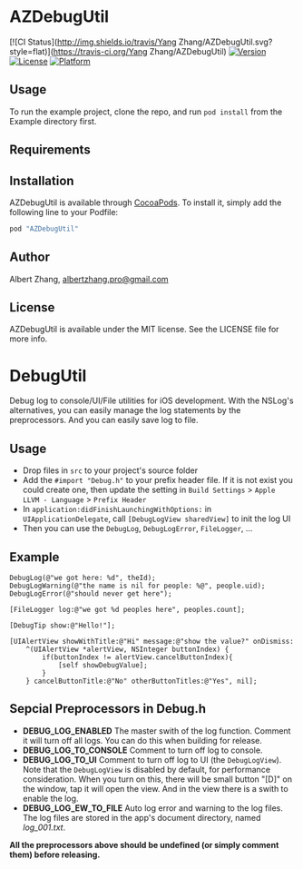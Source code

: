# AZDebugUtil

[![CI Status](http://img.shields.io/travis/Yang Zhang/AZDebugUtil.svg?style=flat)](https://travis-ci.org/Yang Zhang/AZDebugUtil)
[![Version](https://img.shields.io/cocoapods/v/AZDebugUtil.svg?style=flat)](http://cocoapods.org/pods/AZDebugUtil)
[![License](https://img.shields.io/cocoapods/l/AZDebugUtil.svg?style=flat)](http://cocoapods.org/pods/AZDebugUtil)
[![Platform](https://img.shields.io/cocoapods/p/AZDebugUtil.svg?style=flat)](http://cocoapods.org/pods/AZDebugUtil)

## Usage

To run the example project, clone the repo, and run `pod install` from the Example directory first.

## Requirements

## Installation

AZDebugUtil is available through [CocoaPods](http://cocoapods.org). To install
it, simply add the following line to your Podfile:

```ruby
pod "AZDebugUtil"
```

## Author

Albert Zhang, albertzhang.pro@gmail.com

## License

AZDebugUtil is available under the MIT license. See the LICENSE file for more info.


# DebugUtil

Debug log to console/UI/File utilities for iOS development. With the NSLog's alternatives, you can easily manage the log statements by the preprocessors. And you can easily save log to file.

## Usage

- Drop files in `src` to your project's source folder
- Add the `#import "Debug.h"` to your prefix header file. If it is not exist you could create one, then update the setting in `Build Settings` > `Apple LLVM - Language` > `Prefix Header`
- In `application:didFinishLaunchingWithOptions:` in `UIApplicationDelegate`, call `[DebugLogView sharedView]` to init the log UI
- Then you can use the `DebugLog`, `DebugLogError`, `FileLogger`, ...

## Example

	DebugLog(@"we got here: %d", theId);
	DebugLogWarning(@"the name is nil for people: %@", people.uid);
	DebugLogError(@"should never get here");
	
	[FileLogger log:@"we got %d peoples here", peoples.count];
	
	[DebugTip show:@"Hello!"];
	
	[UIAlertView showWithTitle:@"Hi" message:@"show the value?" onDismiss:
	    ^(UIAlertView *alertView, NSInteger buttonIndex) {
	        if(buttonIndex != alertView.cancelButtonIndex){
	            [self showDebugValue];
	        }
	    } cancelButtonTitle:@"No" otherButtonTitles:@"Yes", nil];

## Sepcial Preprocessors in Debug.h

- **DEBUG_LOG_ENABLED** The master swith of the log function. Comment it will turn off all logs. You can do this when building for release.
- **DEBUG_LOG_TO_CONSOLE** Comment to turn off log to console.
- **DEBUG_LOG_TO_UI** Comment to turn off log to UI (the `DebugLogView`). Note that the `DebugLogView` is disabled by default, for performance consideration. When you turn on this, there will be small button "[D]" on the window, tap it will open the view. And in the view there is a swith to enable the log.
- **DEBUG_LOG_EW_TO_FILE** Auto log error and warning to the log files. The log files are stored in the app's document directory, named _log_001.txt_.

**All the preprocessors above should be undefined (or simply comment them) before releasing.**

